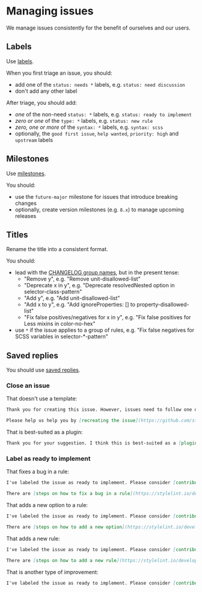 # Managing issues

We manage issues consistently for the benefit of ourselves and our users.

## Labels

Use [labels](https://github.com/stylelint/stylelint/labels).

When you first triage an issue, you should:

- add one of the `status: needs *` labels, e.g. `status: need discussion`
- don't add any other label

After triage, you should add:

- _one_ of the non-need `status: *` labels, e.g. `status: ready to implement`
- _zero or one_ of the `type: *` labels, e.g. `status: new rule`
- _zero, one or more_ of the `syntax: *` labels, e.g. `syntax: scss`
- optionally, the `good first issue`, `help wanted`, `priority: high` and `upstream` labels

## Milestones

Use [milestones](https://github.com/stylelint/stylelint/milestones).

You should:

- use the `future-major` milestone for issues that introduce breaking changes
- optionally, create version milestones (e.g. `8.x`) to manage upcoming releases

## Titles

Rename the title into a consistent format.

You should:

- lead with the [CHANGELOG group names](pull-requests.md), but in the present tense:
  - "Remove y", e.g. "Remove unit-disallowed-list"
  - "Deprecate x in y", e.g. "Deprecate resolvedNested option in selector-class-pattern"
  - "Add y", e.g. "Add unit-disallowed-list"
  - "Add x to y", e.g. "Add ignoreProperties: [] to property-disallowed-list"
  - "Fix false positives/negatives for x in y", e.g. "Fix false positives for Less mixins in color-no-hex"
- use `*` if the issue applies to a group of rules, e.g. "Fix false negatives for SCSS variables in selector-\*-pattern"

## Saved replies

You should use [saved replies](https://help.github.com/en/github/writing-on-github/working-with-saved-replies).

### Close an issue

That doesn't use a template:

```md
Thank you for creating this issue. However, issues need to follow one of our templates so that we can clearly understand your particular circumstances.

Please help us help you by [recreating the issue](https://github.com/stylelint/stylelint/issues/new/choose) using one of our templates.
```

That is best-suited as a plugin:

```md
Thank you for your suggestion. I think this is best-suited as a [plugin](https://stylelint.io/developer-guide/plugins).
```

### Label as ready to implement

That fixes a bug in a rule:

```md
I've labeled the issue as ready to implement. Please consider [contributing](https://stylelint.io/contributing) if you have time.

There are [steps on how to fix a bug in a rule](https://stylelint.io/developer-guide/rules#fix-a-bug-in-a-rule) in the Developer guide.
```

That adds a new option to a rule:

```md
I've labeled the issue as ready to implement. Please consider [contributing](https://stylelint.io/contributing) if you have time.

There are [steps on how to add a new option](https://stylelint.io/developer-guide/rules#add-an-option-to-a-rule) in the Developer guide.
```

That adds a new rule:

```md
I've labeled the issue as ready to implement. Please consider [contributing](https://stylelint.io/contributing) if you have time.

There are [steps on how to add a new rule](https://stylelint.io/developer-guide/rules#add-a-rule) in the Developer guide.
```

That is another type of improvement:

```md
I've labeled the issue as ready to implement. Please consider [contributing](https://stylelint.io/contributing) if you have time.
```

